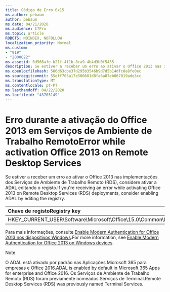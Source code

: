 ```yaml
---
title: Código de Erro 0x15
ms.author: pebaum
author: pebaum
ms.date: 04/21/2020
ms.audience: ITPro
ms.topic: article
ROBOTS: NOINDEX, NOFOLLOW
localization_priority: Normal
ms.custom:
- "919"
- "2000022"
ms.assetid: 0d566afe-b21f-4f1b-8ca9-4b4d3b0f5435
description: Se estiver a receber um erro ao ativar o Office 2013 nas implementações dos Serviços de Ambiente de Trabalho Remoto (RDS), considere ativar a ADAL editando o registo.
ms.openlocfilehash: 566d63cbe37d295b3546b9d7d5b14dfc8e8fe0ec
ms.sourcegitcommit: 55eff703a17e500681d8fa6a87eb067019ade3cc
ms.translationtype: MT
ms.contentlocale: pt-PT
ms.lasthandoff: 04/22/2020
ms.locfileid: "43703149"
---
```

# <a name="error-while-activation-office-2013-on-remote-desktop-services"></a><span data-ttu-id="cc2cc-103">Erro durante a ativação do Office 2013 em Serviços de Ambiente de Trabalho Remoto</span><span class="sxs-lookup"><span data-stu-id="cc2cc-103">Error while activation Office 2013 on Remote Desktop Services</span></span>

<span data-ttu-id="cc2cc-104">Se estiver a receber um erro ao ativar o Office 2013 nas implementações dos Serviços de Ambiente de Trabalho Remoto (RDS), considere ativar a ADAL editando o registo.</span><span class="sxs-lookup"><span data-stu-id="cc2cc-104">If you're receiving an error while activating Office 2013 on Remote Desktop Services (RDS) deployments, consider enabling ADAL by editing the registry.</span></span>
  
|<span data-ttu-id="cc2cc-105">**Chave de registo**</span><span class="sxs-lookup"><span data-stu-id="cc2cc-105">**Registry key**</span></span>|<span data-ttu-id="cc2cc-106">**Tipo**</span><span class="sxs-lookup"><span data-stu-id="cc2cc-106">**Type**</span></span>|<span data-ttu-id="cc2cc-107">**Valor**</span><span class="sxs-lookup"><span data-stu-id="cc2cc-107">**Value**</span></span>|
|:-----|:-----|:-----|
|<span data-ttu-id="cc2cc-108">HKEY_CURRENT_USER\Software\Microsoft\Office\15.0\Common\Identity\enableaDAL</span><span class="sxs-lookup"><span data-stu-id="cc2cc-108">HKEY_CURRENT_USER\Software\Microsoft\Office\15.0\Common\Identity\EnableADAL</span></span>  <br/> |<span data-ttu-id="cc2cc-109">REG_DWORD</span><span class="sxs-lookup"><span data-stu-id="cc2cc-109">REG_DWORD</span></span>  <br/> |<span data-ttu-id="cc2cc-110">1</span><span class="sxs-lookup"><span data-stu-id="cc2cc-110">1</span></span>  <br/> |

<span data-ttu-id="cc2cc-111">Para mais informações, consulte [Enable Modern Authentication for Office 2013 nos dispositivos Windows](https://docs.microsoft.com/office365/admin/security-and-compliance/enable-modern-authentication).</span><span class="sxs-lookup"><span data-stu-id="cc2cc-111">For more information, see [Enable Modern Authentication for Office 2013 on Windows devices](https://docs.microsoft.com/office365/admin/security-and-compliance/enable-modern-authentication).</span></span>
  
> [!NOTE]
>  <span data-ttu-id="cc2cc-112">O ADAL está ativado por padrão nas Aplicações Microsoft 365 para empresas e Office 2016.</span><span class="sxs-lookup"><span data-stu-id="cc2cc-112">ADAL is enabled by default in Microsoft 365 Apps for enterprise and Office 2016.</span></span> <span data-ttu-id="cc2cc-113">Os Serviços de Ambiente de Trabalho Remoto (RDS) foram previamente nomeados Serviços de Terminal.</span><span class="sxs-lookup"><span data-stu-id="cc2cc-113">Remote Desktop Services (RDS) was previously named Terminal Services.</span></span>
  